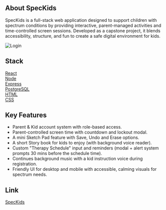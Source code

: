 **About SpecKids**
--

SpecKids is a full-stack web application designed to support children with spectrum conditions by providing interactive, parent-managed activities and time-controlled screen sessions. Developed as a capstone project, it blends accessibility, structure, and fun to create a safe digital environment for kids.

![Login](https://github.com/user-attachments/assets/1e5ad172-902c-4fec-ade3-ececd1233b7e)


**Stack**
--

[React](https://reactjs.org/)<br>
[Node](https://nodejs.org/en)<br>
[Express](https://expressjs.com/)<br>
[PostgreSQL](https://www.postgresql.org/)<br>
[HTML](https://developer.mozilla.org/en-US/docs/Web/HTML)<br>
[CSS](https://developer.mozilla.org/en-US/docs/Web/CSS)



**Key Features**
--

* Parent & Kid account system with role-based access.
* Parent-controlled screen time with countdown and lockout modal.
* A mini Sketch Pad feature with Save, Undo and Erase options.
* A short Story book for kids to enjoy (with background voice reader).
* Custom "Therapy Schedule" input and reminders (modal + alert system prompts 30 mins before the schedule time).
* Continues background music with a kid instruction voice during registration.
* Friendly UI for desktop and mobile with accessible, calming visuals for spectrum needs.

**Link**
--
[SpecKids](http://ec2-3-143-194-76.us-east-2.compute.amazonaws.com/)
